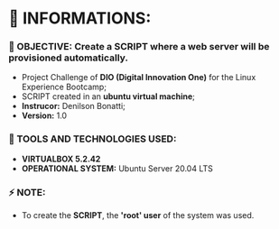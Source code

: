 # 🐧 INFORMATIONS:

### 🔎 OBJECTIVE: **Create a SCRIPT where a web server will be provisioned automatically.**
- Project Challenge of **DIO (Digital Innovation One)** for the Linux Experience Bootcamp;
- SCRIPT created in an **ubuntu virtual machine**;
- **Instrucor:** Denilson Bonatti;
- **Version:** 1.0

### 🔧 TOOLS AND TECHNOLOGIES USED:
- **VIRTUALBOX 5.2.42**
- **OPERATIONAL SYSTEM:** Ubuntu Server 20.04 LTS

### ⚡ NOTE: 
- To create the **SCRIPT**, the **'root' user** of the system was used.